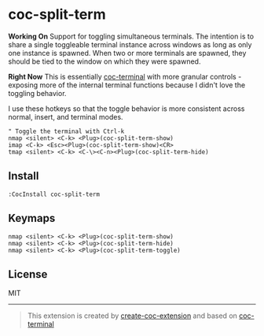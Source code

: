 # coc-split-term

**Working On**
Support for toggling simultaneous terminals. The intention is to share a single toggleable terminal instance across windows as long as only one instance is spawned. When two or more terminals are spawned, they should be tied to the window on which they were spawned.

**Right Now**
This is essentially [coc-terminal](https://github.com/fannheyward/coc-terminal) with more granular controls - exposing more of the internal terminal functions because I didn't love the toggling behavior.

I use these hotkeys so that the toggle behavior is more consistent across normal, insert, and terminal modes.
```
" Toggle the terminal with Ctrl-k
nmap <silent> <C-k> <Plug>(coc-split-term-show)
imap <C-k> <Esc><Plug>(coc-split-term-show)<CR>
tmap <silent> <C-k> <C-\><C-n><Plug>(coc-split-term-hide)
```

## Install

`:CocInstall coc-split-term`

## Keymaps
```
nmap <silent> <C-k> <Plug>(coc-split-term-show)
nmap <silent> <C-k> <Plug>(coc-split-term-hide)
nmap <silent> <C-k> <Plug>(coc-split-term-toggle)
```

## License

MIT

---

> This extension is created by [create-coc-extension](https://github.com/fannheyward/create-coc-extension) and based on [coc-terminal](https://github.com/fannheyward/coc-terminal)
